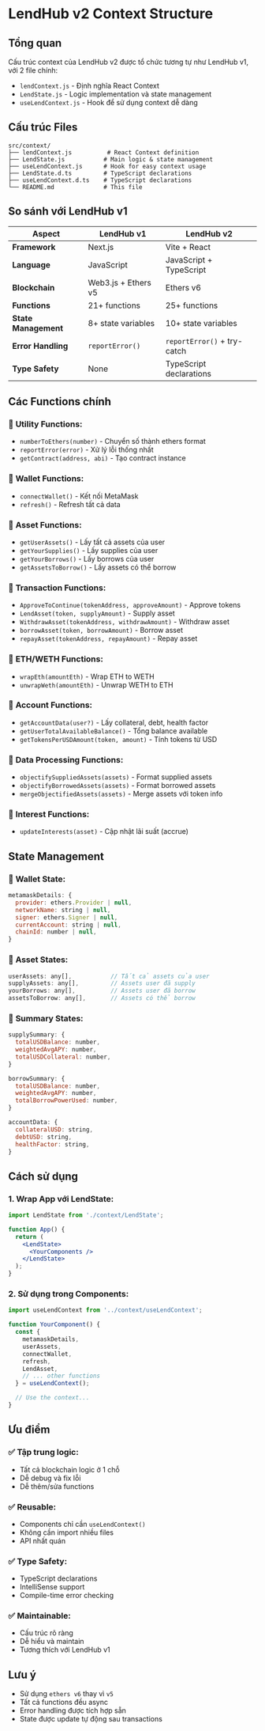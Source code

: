 # LendHub v2 Context Structure

## Tổng quan

Cấu trúc context của LendHub v2 được tổ chức tương tự như LendHub v1, với 2 file chính:

- `lendContext.js` - Định nghĩa React Context
- `LendState.js` - Logic implementation và state management
- `useLendContext.js` - Hook để sử dụng context dễ dàng

## Cấu trúc Files

```
src/context/
├── lendContext.js          # React Context definition
├── LendState.js           # Main logic & state management
├── useLendContext.js      # Hook for easy context usage
├── LendState.d.ts         # TypeScript declarations
├── useLendContext.d.ts    # TypeScript declarations
└── README.md              # This file
```

## So sánh với LendHub v1

| Aspect | **LendHub v1** | **LendHub v2** |
|--------|----------------|----------------|
| **Framework** | Next.js | Vite + React |
| **Language** | JavaScript | JavaScript + TypeScript |
| **Blockchain** | Web3.js + Ethers v5 | Ethers v6 |
| **Functions** | 21+ functions | 25+ functions |
| **State Management** | 8+ state variables | 10+ state variables |
| **Error Handling** | `reportError()` | `reportError()` + try-catch |
| **Type Safety** | None | TypeScript declarations |

## Các Functions chính

### 🔹 **Utility Functions:**
- `numberToEthers(number)` - Chuyển số thành ethers format
- `reportError(error)` - Xử lý lỗi thống nhất
- `getContract(address, abi)` - Tạo contract instance

### 🔹 **Wallet Functions:**
- `connectWallet()` - Kết nối MetaMask
- `refresh()` - Refresh tất cả data

### 🔹 **Asset Functions:**
- `getUserAssets()` - Lấy tất cả assets của user
- `getYourSupplies()` - Lấy supplies của user
- `getYourBorrows()` - Lấy borrows của user
- `getAssetsToBorrow()` - Lấy assets có thể borrow

### 🔹 **Transaction Functions:**
- `ApproveToContinue(tokenAddress, approveAmount)` - Approve tokens
- `LendAsset(token, supplyAmount)` - Supply asset
- `WithdrawAsset(tokenAddress, withdrawAmount)` - Withdraw asset
- `borrowAsset(token, borrowAmount)` - Borrow asset
- `repayAsset(tokenAddress, repayAmount)` - Repay asset

### 🔹 **ETH/WETH Functions:**
- `wrapEth(amountEth)` - Wrap ETH to WETH
- `unwrapWeth(amountEth)` - Unwrap WETH to ETH

### 🔹 **Account Functions:**
- `getAccountData(user?)` - Lấy collateral, debt, health factor
- `getUserTotalAvailableBalance()` - Tổng balance available
- `getTokensPerUSDAmount(token, amount)` - Tính tokens từ USD

### 🔹 **Data Processing Functions:**
- `objectifySuppliedAssets(assets)` - Format supplied assets
- `objectifyBorrowedAssets(assets)` - Format borrowed assets
- `mergeObjectifiedAssets(assets)` - Merge assets với token info

### 🔹 **Interest Functions:**
- `updateInterests(asset)` - Cập nhật lãi suất (accrue)

## State Management

### 🔹 **Wallet State:**
```javascript
metamaskDetails: {
  provider: ethers.Provider | null,
  networkName: string | null,
  signer: ethers.Signer | null,
  currentAccount: string | null,
  chainId: number | null,
}
```

### 🔹 **Asset States:**
```javascript
userAssets: any[],           // Tất cả assets của user
supplyAssets: any[],         // Assets user đã supply
yourBorrows: any[],          // Assets user đã borrow
assetsToBorrow: any[],       // Assets có thể borrow
```

### 🔹 **Summary States:**
```javascript
supplySummary: {
  totalUSDBalance: number,
  weightedAvgAPY: number,
  totalUSDCollateral: number,
}

borrowSummary: {
  totalUSDBalance: number,
  weightedAvgAPY: number,
  totalBorrowPowerUsed: number,
}

accountData: {
  collateralUSD: string,
  debtUSD: string,
  healthFactor: string,
}
```

## Cách sử dụng

### 1. **Wrap App với LendState:**
```jsx
import LendState from './context/LendState';

function App() {
  return (
    <LendState>
      <YourComponents />
    </LendState>
  );
}
```

### 2. **Sử dụng trong Components:**
```jsx
import useLendContext from '../context/useLendContext';

function YourComponent() {
  const {
    metamaskDetails,
    userAssets,
    connectWallet,
    refresh,
    LendAsset,
    // ... other functions
  } = useLendContext();

  // Use the context...
}
```

## Ưu điểm

### ✅ **Tập trung logic:**
- Tất cả blockchain logic ở 1 chỗ
- Dễ debug và fix lỗi
- Dễ thêm/sửa functions

### ✅ **Reusable:**
- Components chỉ cần `useLendContext()`
- Không cần import nhiều files
- API nhất quán

### ✅ **Type Safety:**
- TypeScript declarations
- IntelliSense support
- Compile-time error checking

### ✅ **Maintainable:**
- Cấu trúc rõ ràng
- Dễ hiểu và maintain
- Tương thích với LendHub v1

## Lưu ý

- Sử dụng `ethers v6` thay vì `v5`
- Tất cả functions đều async
- Error handling được tích hợp sẵn
- State được update tự động sau transactions
